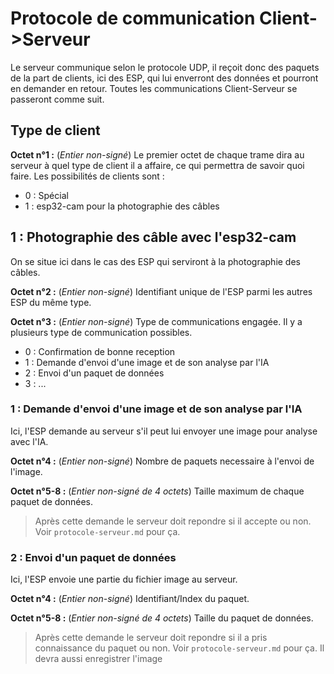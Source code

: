 # Protocole de communication Client->Serveur

Le serveur communique selon le protocole UDP, il reçoit donc des paquets de la part de clients, ici des ESP, qui lui enverront des données et pourront en demander en retour.
Toutes les communications Client-Serveur se passeront comme suit.

## Type de client

**Octet n°1 :** (*Entier non-signé*) Le premier octet de chaque trame dira au serveur à quel type de client il a affaire, ce qui permettra de savoir quoi faire.
Les possibilités de clients sont :
- 0 : Spécial
- 1 : esp32-cam pour la photographie des câbles

## 1 : Photographie des câble avec l'esp32-cam

On se situe ici dans le cas des ESP qui serviront à la photographie des câbles.

**Octet n°2 :** (*Entier non-signé*) Identifiant unique de l'ESP parmi les autres ESP du même type.

**Octet n°3 :** (*Entier non-signé*) Type de communications engagée. Il y a plusieurs type de communication possibles.
- 0 : Confirmation de bonne reception
- 1 : Demande d'envoi d'une image et de son analyse par l'IA
- 2 : Envoi d'un paquet de données
- 3 : ...

###  1 : Demande d'envoi d'une image et de son analyse par l'IA

Ici, l'ESP demande au serveur s'il peut lui envoyer une image pour analyse avec l'IA.

**Octet n°4 :** (*Entier non-signé*) Nombre de paquets necessaire à l'envoi de l'image.

**Octet n°5-8 :** (*Entier non-signé de 4 octets*) Taille maximum de chaque paquet de données.

> Après cette demande le serveur doit repondre si il accepte ou non. Voir `protocole-serveur.md` pour ça.

### 2 : Envoi d'un paquet de données

Ici, l'ESP envoie une partie du fichier image au serveur.

**Octet n°4 :** (*Entier non-signé*) Identifiant/Index du paquet.

**Octet n°5-8 :** (*Entier non-signé de 4 octets*) Taille du paquet de données.

> Après cette demande le serveur doit repondre si il a pris connaissance du paquet ou non. Voir `protocole-serveur.md` pour ça.
  Il devra aussi enregistrer l'image
